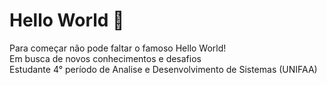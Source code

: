### <h1>Hello World 👋
  
  Para começar não pode faltar o famoso Hello World!
  <br>
  Em busca de novos conhecimentos e desafios
  <br>
  Estudante 4° período de Analise e Desenvolvimento de Sistemas (UNIFAA)

<!--
**arturthomas/arturthomas** is a ✨ _special_ ✨ repository because its `README.md` (this file) appears on your GitHub profile.

Here are some ideas to get you started:

- 🔭 I’m currently working on ...
- 🌱 I’m currently learning ...
- 👯 I’m looking to collaborate on ...
- 🤔 I’m looking for help with ...
- 💬 Ask me about ...
- 📫 How to reach me: ...
- 😄 Pronouns: ...
- ⚡ Fun fact: ...
-->
